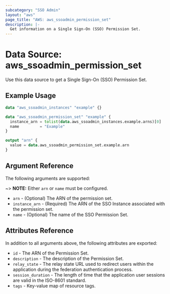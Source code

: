 ```yaml
---
subcategory: "SSO Admin"
layout: "aws"
page_title: "AWS: aws_ssoadmin_permission_set"
description: |-
  Get information on a Single Sign-On (SSO) Permission Set.
---
```


# Data Source: aws_ssoadmin_permission_set

Use this data source to get a Single Sign-On (SSO) Permission Set.

## Example Usage

```terraform
data "aws_ssoadmin_instances" "example" {}

data "aws_ssoadmin_permission_set" "example" {
  instance_arn = tolist(data.aws_ssoadmin_instances.example.arns)[0]
  name         = "Example"
}

output "arn" {
  value = data.aws_ssoadmin_permission_set.example.arn
}
```

## Argument Reference

The following arguments are supported:

~> **NOTE:** Either `arn` or `name` must be configured.

* `arn` - (Optional) The ARN of the permission set.
* `instance_arn` - (Required) The ARN of the SSO Instance associated with the permission set.
* `name` - (Optional) The name of the SSO Permission Set.

## Attributes Reference

In addition to all arguments above, the following attributes are exported:

* `id` - The ARN of the Permission Set.
* `description` - The description of the Permission Set.
* `relay_state` - The relay state URL used to redirect users within the application during the federation authentication process.
* `session_duration` - The length of time that the application user sessions are valid in the ISO-8601 standard.
* `tags` - Key-value map of resource tags.
